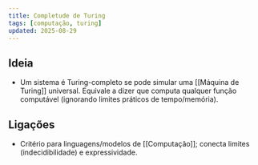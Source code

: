 ```yaml
---
title: Completude de Turing
tags: [computação, turing]
updated: 2025-08-29
---
```


## Ideia
- Um sistema é Turing-completo se pode simular uma [[Máquina de Turing]] universal. Equivale a dizer que computa qualquer função computável (ignorando limites práticos de tempo/memória).

## Ligações
- Critério para linguagens/modelos de [[Computação]]; conecta limites (indecidibilidade) e expressividade.
